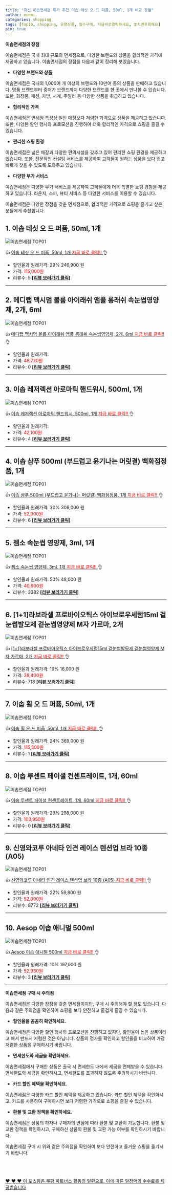 ```yaml
---
title: "최신 이솝면세점 특가 추천 이솝 테싯 오 드 퍼퓸, 50ml, 1개 비교 장점"
author: eunmi.
categories: shopping
tags: [Top10, shopping, 유행상품, 필수구매, 지금바로클릭하세요, 놓치면후회해요]
pin: true
---
```

**이솝면세점의 장점**

이솝면세점은 국내 최대 규모의 면세점으로, 다양한 브랜드와 상품을 합리적인 가격에 제공하고 있습니다. 이솝면세점의 장점을 다음과 같이 정리해 보았습니다.

* **다양한 브랜드와 상품**

이솝면세점은 국내외 1,000여 개 이상의 브랜드와 10만여 종의 상품을 판매하고 있습니다. 명품 브랜드부터 중저가 브랜드까지 다양한 브랜드를 한 곳에서 만나볼 수 있습니다. 또한, 화장품, 패션, 가방, 시계, 주얼리 등 다양한 상품을 취급하고 있습니다.

* **합리적인 가격**

이솝면세점은 면세점 특성상 일반 매장보다 저렴한 가격으로 상품을 제공하고 있습니다. 또한, 다양한 할인 행사와 프로모션을 진행하여 더욱 합리적인 가격으로 쇼핑을 즐길 수 있습니다.

* **편리한 쇼핑 환경**

이솝면세점은 넓은 매장과 다양한 편의시설을 갖추고 있어 편리한 쇼핑 환경을 제공하고 있습니다. 또한, 전문적인 컨설팅 서비스를 제공하여 고객들이 원하는 상품을 보다 쉽고 빠르게 찾을 수 있도록 도와주고 있습니다.

* **다양한 부가 서비스**

이솝면세점은 다양한 부가 서비스를 제공하여 고객들에게 더욱 특별한 쇼핑 경험을 제공하고 있습니다. 라운지, 스파, 뷰티 서비스 등 다양한 서비스를 이용할 수 있습니다.

이솝면세점은 다양한 장점을 갖춘 면세점으로, 합리적인 가격으로 쇼핑을 즐기고 싶은 분들에게 추천합니다.

   

## 1. 이솝 테싯 오 드 퍼퓸, 50ml, 1개

![이솝면세점 TOP01](https://thumbnail10.coupangcdn.com/thumbnails/remote/230x230ex/image/vendor_inventory/14c9/adbb5a047e29c91c6d602334391b2dbc16462cf1d3422ee22c178b35a246.jpg)


👍 [이솝 테싯 오 드 퍼퓸, 50ml, 1개 <font color=red> 지금 바로 클릭!! </font> ](https://link.coupang.com/re/AFFSDP?lptag=AF3617701&subid=GithubCoopas&pageKey=6840579824&traceid=V0-153&itemId=16265153149&vendorItemId=83457959604) 👌 


- 할인율과 원래가격: 29%  246,900   원
- 가격: <span style='color:red'>115,000원</span>
- 리뷰수: 5  [**[리뷰 보러가기 클릭]**](https://link.coupang.com/re/AFFSDP?lptag=AF3617701&subid=GithubCoopas&pageKey=6840579824&traceid=V0-153&itemId=16265153149&vendorItemId=83457959604)

---


   

## 2. 메디랩 맥시멈 볼륨 아이래쉬 앰플 롱래쉬 속눈썹영양제, 2개, 6ml

![이솝면세점 TOP01](https://thumbnail9.coupangcdn.com/thumbnails/remote/230x230ex/image/vendor_inventory/9f94/42fafb7707fc8cc5749d109874f28994fdc3e2daccf4fd891103bbe9f50b.jpg)


👍 [메디랩 맥시멈 볼륨 아이래쉬 앰플 롱래쉬 속눈썹영양제, 2개, 6ml <font color=red> 지금 바로 클릭!! </font> ](https://link.coupang.com/re/AFFSDP?lptag=AF3617701&subid=GithubCoopas&pageKey=6978883759&traceid=V0-153&itemId=17041742459&vendorItemId=84216555718) 👌 


- 할인율과 원래가격: 
- 가격: <span style='color:red'>48,720원</span>
- 리뷰수: 0  [**[리뷰 보러가기 클릭]**](https://link.coupang.com/re/AFFSDP?lptag=AF3617701&subid=GithubCoopas&pageKey=6978883759&traceid=V0-153&itemId=17041742459&vendorItemId=84216555718)

---


   

## 3. 이솝 레저렉션 아로마틱 핸드워시, 500ml, 1개

![이솝면세점 TOP01](https://thumbnail7.coupangcdn.com/thumbnails/remote/230x230ex/image/vendor_inventory/eb5e/1d350e67a3b0f5c9231560a74110066b591d973d9d2a21481bee8ca2fd53.jpg)


👍 [이솝 레저렉션 아로마틱 핸드워시, 500ml, 1개 <font color=red> 지금 바로 클릭!! </font> ](https://link.coupang.com/re/AFFSDP?lptag=AF3617701&subid=GithubCoopas&pageKey=7497186207&traceid=V0-153&itemId=16852018090&vendorItemId=81663745836) 👌 


- 할인율과 원래가격: 
- 가격: <span style='color:red'>42,100원</span>
- 리뷰수: 4  [**[리뷰 보러가기 클릭]**](https://link.coupang.com/re/AFFSDP?lptag=AF3617701&subid=GithubCoopas&pageKey=7497186207&traceid=V0-153&itemId=16852018090&vendorItemId=81663745836)

---


   

## 4. 이솝 샴푸 500ml (부드럽고 윤기나는 머릿결) 백화점정품, 1개

![이솝면세점 TOP01](https://thumbnail10.coupangcdn.com/thumbnails/remote/230x230ex/image/vendor_inventory/ab38/c1244a01180b9a9a3db224ba72efdaf22d697c5b999680c419602566fcaf.jpg)


👍 [이솝 샴푸 500ml (부드럽고 윤기나는 머릿결) 백화점정품, 1개 <font color=red> 지금 바로 클릭!! </font> ](https://link.coupang.com/re/AFFSDP?lptag=AF3617701&subid=GithubCoopas&pageKey=6412442834&traceid=V0-153&itemId=13757761385&vendorItemId=86136714950) 👌 


- 할인율과 원래가격: 30%  309,000   원
- 가격: <span style='color:red'>52,000원</span>
- 리뷰수: 6  [**[리뷰 보러가기 클릭]**](https://link.coupang.com/re/AFFSDP?lptag=AF3617701&subid=GithubCoopas&pageKey=6412442834&traceid=V0-153&itemId=13757761385&vendorItemId=86136714950)

---


   

## 5. 젬소 속눈썹 영양제, 3ml, 1개

![이솝면세점 TOP01](https://thumbnail10.coupangcdn.com/thumbnails/remote/230x230ex/image/vendor_inventory/3ac5/25cf9604b61a7397347cb0623ef9d6471eeb60841130d4d0aa50135e2e20.jpg)


👍 [젬소 속눈썹 영양제, 3ml, 1개 <font color=red> 지금 바로 클릭!! </font> ](https://link.coupang.com/re/AFFSDP?lptag=AF3617701&subid=GithubCoopas&pageKey=6714294996&traceid=V0-153&itemId=15597572158&vendorItemId=77074375626) 👌 


- 할인율과 원래가격: 50%  48,000   원
- 가격: <span style='color:red'>40,900원</span>
- 리뷰수: 3382  [**[리뷰 보러가기 클릭]**](https://link.coupang.com/re/AFFSDP?lptag=AF3617701&subid=GithubCoopas&pageKey=6714294996&traceid=V0-153&itemId=15597572158&vendorItemId=77074375626)

---


   

## 6. [1+1]라보라셀 프로바이오틱스 아이브로우세럼15ml 겉눈썹발모제 겉눈썹영양제 M자 가르마, 2개

![이솝면세점 TOP01](https://thumbnail8.coupangcdn.com/thumbnails/remote/230x230ex/image/vendor_inventory/8793/389929aacc0ddfb8871e939b8e488c8081a9b06662523c719dd257cc0893.jpg)


👍 [[1+1]라보라셀 프로바이오틱스 아이브로우세럼15ml 겉눈썹발모제 겉눈썹영양제 M자 가르마, 2개 <font color=red> 지금 바로 클릭!! </font> ](https://link.coupang.com/re/AFFSDP?lptag=AF3617701&subid=GithubCoopas&pageKey=7687761225&traceid=V0-153&itemId=20549976044&vendorItemId=83068693516) 👌 


- 할인율과 원래가격: 19%  16,000   원
- 가격: <span style='color:red'>38,400원</span>
- 리뷰수: 718  [**[리뷰 보러가기 클릭]**](https://link.coupang.com/re/AFFSDP?lptag=AF3617701&subid=GithubCoopas&pageKey=7687761225&traceid=V0-153&itemId=20549976044&vendorItemId=83068693516)

---


   

## 7. 이솝 휠 오 드 퍼퓸, 50ml, 1개

![이솝면세점 TOP01](https://thumbnail8.coupangcdn.com/thumbnails/remote/230x230ex/image/vendor_inventory/c130/d2c5bdc7d51388b07b848af5a644f29b172158511ea67441167c3fbcb7c9.jpg)


👍 [이솝 휠 오 드 퍼퓸, 50ml, 1개 <font color=red> 지금 바로 클릭!! </font> ](https://link.coupang.com/re/AFFSDP?lptag=AF3617701&subid=GithubCoopas&pageKey=6840579820&traceid=V0-153&itemId=16265153143&vendorItemId=83457959701) 👌 


- 할인율과 원래가격: 24%  369,000   원
- 가격: <span style='color:red'>115,500원</span>
- 리뷰수: 1  [**[리뷰 보러가기 클릭]**](https://link.coupang.com/re/AFFSDP?lptag=AF3617701&subid=GithubCoopas&pageKey=6840579820&traceid=V0-153&itemId=16265153143&vendorItemId=83457959701)

---


   

## 8. 이솝 루센트 페이셜 컨센트레이트, 1개, 60ml

![이솝면세점 TOP01](https://thumbnail8.coupangcdn.com/thumbnails/remote/230x230ex/image/vendor_inventory/378c/533baf353ca16d2d13e72e75269eb9bae04f7f0810d113de92361fb3ba78.jpg)


👍 [이솝 루센트 페이셜 컨센트레이트, 1개, 60ml <font color=red> 지금 바로 클릭!! </font> ](https://link.coupang.com/re/AFFSDP?lptag=AF3617701&subid=GithubCoopas&pageKey=6875093415&traceid=V0-153&itemId=16459637545&vendorItemId=83649730400) 👌 


- 할인율과 원래가격: 29%  298,000   원
- 가격: <span style='color:red'>103,950원</span>
- 리뷰수: 0  [**[리뷰 보러가기 클릭]**](https://link.coupang.com/re/AFFSDP?lptag=AF3617701&subid=GithubCoopas&pageKey=6875093415&traceid=V0-153&itemId=16459637545&vendorItemId=83649730400)

---


   

## 9. 신영와코루 아네타 인견 레이스 텐션업 브라 10종 (A05)

![이솝면세점 TOP01](https://thumbnail10.coupangcdn.com/thumbnails/remote/230x230ex/image/vendor_inventory/2918/8a2559b517aa5647435b9e0fec20caf62780e1d0e738b7ca05a0a051899e.jpg)


👍 [신영와코루 아네타 인견 레이스 텐션업 브라 10종 (A05) <font color=red> 지금 바로 클릭!! </font> ](https://link.coupang.com/re/AFFSDP?lptag=AF3617701&subid=GithubCoopas&pageKey=7563786490&traceid=V0-153&itemId=19932840781&vendorItemId=87032340053) 👌 


- 할인율과 원래가격: 22%  59,800   원
- 가격: <span style='color:red'>52,000원</span>
- 리뷰수: 8772  [**[리뷰 보러가기 클릭]**](https://link.coupang.com/re/AFFSDP?lptag=AF3617701&subid=GithubCoopas&pageKey=7563786490&traceid=V0-153&itemId=19932840781&vendorItemId=87032340053)

---


   

## 10. Aesop 이솝 애니멀 500ml

![이솝면세점 TOP01](https://thumbnail10.coupangcdn.com/thumbnails/remote/230x230ex/image/vendor_inventory/b68b/6f4ce3765c9404d79fd34fb4fe18d0bc22017210e926985f19e35d4974a2.jpg)


👍 [Aesop 이솝 애니멀 500ml <font color=red> 지금 바로 클릭!! </font> ](https://link.coupang.com/re/AFFSDP?lptag=AF3617701&subid=GithubCoopas&pageKey=7210196548&traceid=V0-153&itemId=18244484789&vendorItemId=85777314441) 👌 


- 할인율과 원래가격: 10%  197,000   원
- 가격: <span style='color:red'>52,930원</span>
- 리뷰수: 3  [**[리뷰 보러가기 클릭]**](https://link.coupang.com/re/AFFSDP?lptag=AF3617701&subid=GithubCoopas&pageKey=7210196548&traceid=V0-153&itemId=18244484789&vendorItemId=85777314441)

---
**이솝면세점 구매 시 주의점**

이솝면세점은 다양한 장점을 갖춘 면세점이지만, 구매 시 주의해야 할 점도 있습니다. 다음과 같은 주의점을 확인하여 쇼핑을 보다 안전하고 즐겁게 즐길 수 있습니다.

* **할인율을 꼼꼼히 확인하세요.**

이솝면세점은 다양한 할인 행사와 프로모션을 진행하고 있지만, 할인율이 높은 상품이라고 해서 반드시 저렴한 것은 아닙니다. 상품의 정가를 확인하고 할인율을 비교하여 가장 저렴한 상품을 구매하시기 바랍니다.

* **면세한도와 세금을 확인하세요.**

이솝면세점에서 구매한 상품은 출국 시 면세한도 내에서 세금을 면제받을 수 있습니다. 면세한도와 세금을 확인하시고, 면세한도를 초과하지 않도록 주의하시기 바랍니다.

* **카드 할인 혜택을 확인하세요.**

이솝면세점은 다양한 카드 할인 혜택을 제공하고 있습니다. 카드 할인 혜택을 확인하시고, 카드를 사용하여 구매하시면 보다 저렴한 가격으로 쇼핑을 즐길 수 있습니다.

* **환불 및 교환 정책을 확인하세요.**

이솝면세점은 상품의 하자나 구매자의 변심에 따라 환불 및 교환이 가능합니다. 환불 및 교환 정책을 확인하시고, 구매하신 상품의 환불 및 교환 가능 여부를 확인하시기 바랍니다.

이솝면세점 구매 시 위와 같은 주의점을 확인하여 보다 안전하고 즐거운 쇼핑을 즐기시기 바랍니다.<br><br><br><br><br> [ ❤ ❤ ❤ 이 포스팅은 쿠팡 파트너스 활동의 일환으로, 이에 따른 일정액의 수수료를 제공받습니다](https://link.coupang.com/a/bcEFyh)
